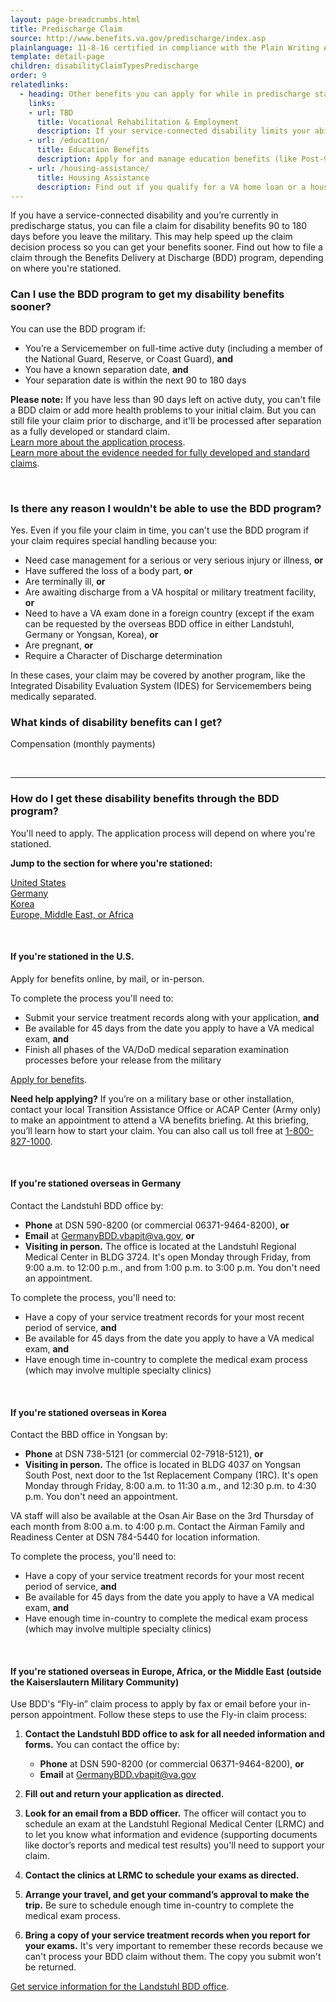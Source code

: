 ```yaml
---
layout: page-breadcrumbs.html
title: Predischarge Claim
source: http://www.benefits.va.gov/predischarge/index.asp
plainlanguage: 11-8-16 certified in compliance with the Plain Writing Act
template: detail-page
children: disabilityClaimTypesPredischarge
order: 9
relatedlinks:
  - heading: Other benefits you can apply for while in predischarge status
    links:   
    - url: TBD
      title: Vocational Rehabilitation & Employment
      description: If your service-connected disability limits your ability to work or prevents you from working, find out how to apply for VR&E benefits and services like help exploring career options and getting more training if required.
    - url: /education/
      title: Education Benefits
      description: Apply for and manage education benefits (like Post-9/11 GI Bill benefits) that can help you pay for college and training programs.
    - url: /housing-assistance/
      title: Housing Assistance
      description: Find out if you qualify for a VA home loan or a housing grant to help you live more independently with your service-connected disability.
---
```


<div class="va-introtext">

If you have a service-connected disability and you’re currently in predischarge status, you can file a claim for disability benefits 90 to 180 days before you leave the military. This may help speed up the claim decision process so you can get your benefits sooner. Find out how to file a claim through the Benefits Delivery at Discharge (BDD) program, depending on where you're stationed.

</div>

<div class="feature" markdown="1">

### Can I use the BDD program to get my disability benefits sooner?
You can use the BDD program if:
-	You’re a Servicemember on full-time active duty (including a member of the National Guard, Reserve, or Coast Guard), **and**
- You have a known separation date, **and**
-	Your separation date is within the next 90 to 180 days 

**Please note:** If you have less than 90 days left on active duty, you can't file a BDD claim or add more health problems to your initial claim. But you can still file your claim prior to discharge, and it'll be processed after separation as a fully developed or standard claim.</br>
[Learn more about the application process](/disability-benefits/apply/).</br>
[Learn more about the evidence needed for fully developed and standard claims](/disability-benefits/apply/evidence/).

<br>

### Is there any reason I wouldn't be able to use the BDD program?
Yes. Even if you file your claim in time, you can't use the BDD program if your claim requires special handling because you:
- Need case management for a serious or very serious injury or illness, **or**
- Have suffered the loss of a body part, **or**
- Are terminally ill, **or**
- Are awaiting discharge from a VA hospital or military treatment facility, **or**
- Need to have a VA exam done in a foreign country (except if the exam can be requested by the overseas BDD office in either Landstuhl, Germany or Yongsan, Korea), **or**
- Are pregnant, **or**
- Require a Character of Discharge determination

In these cases, your claim may be covered by another program, like the Integrated Disability Evaluation System (IDES) for Servicemembers being medically separated.

</div>

### What kinds of disability benefits can I get?
Compensation (monthly payments)

<br>

-----

### How do I get these disability benefits through the BDD program? 
You'll need to apply. The application process will depend on where you're stationed.

**Jump to the section for where you're stationed:**

[United States](#stationed-us)</br>
[Germany](#stationed-germany)</br>
[Korea](#stationed-korea)</br>
[Europe, Middle East, or Africa](#stationed-emea)

<br>

<spand id="stationed-us">
           
#### If you're stationed in the U.S.
Apply for benefits online, by mail, or in-person. 

To complete the process you'll need to:
- Submit your service treatment records along with your application, **and**
- Be available for 45 days from the date you apply to have a VA medical exam, **and**
- Finish all phases of the VA/DoD medical separation examination processes before your release from the military

[Apply for benefits](/disability-benefits/apply/).

**Need help applying?** If you’re on a military base or other installation, contact your local Transition Assistance Office or ACAP Center (Army only) to make an appointment to attend a VA benefits briefing. At this briefing, you’ll learn how to start your claim. You can also call us toll free at <a href="tel:+18008271000">1-800-827-1000</a>.

<br>

<spand id="stationed-germany">

#### If you're stationed overseas in Germany
Contact the Landstuhl BDD office by:
- **Phone** at DSN 590-8200 (or commercial 06371-9464-8200), **or**
- **Email** at GermanyBDD.vbapit@va.gov, **or**
- **Visiting in person.** The office is located at the Landstuhl Regional Medical Center in BLDG 3724. It's open Monday through Friday, from 9:00 a.m. to 12:00 p.m., and from 1:00 p.m. to 3:00 p.m. You don't need an appointment.

To complete the process, you'll need to:
- Have a copy of your service treatment records for your most recent period of service, **and**
- Be available for 45 days from the date you apply to have a VA medical exam, **and**
- Have enough time in-country to complete the medical exam process (which may involve multiple specialty clinics)

<br>

<spand id="stationed-korea">

#### If you're stationed overseas in Korea
Contact the BBD office in Yongsan by:
- **Phone** at DSN 738-5121 (or commercial 02-7918-5121), **or**
- **Visiting in person.** The office is located in BLDG 4037 on Yongsan South Post, next door to the 1st Replacement Company (1RC). It's open Monday through Friday, 8:00 a.m. to 11:30 a.m., and 12:30 p.m. to 4:30 p.m. You don't need an appointment.
 
VA staff will also be available at the Osan Air Base on the 3rd Thursday of each month from 8:00 a.m. to 4:00 p.m. Contact the Airman Family and Readiness Center at DSN 784-5440 for location information.

To complete the process, you'll need to:
- Have a copy of your service treatment records for your most recent period of service, **and**
- Be available for 45 days from the date you apply to have a VA medical exam, **and**
- Have enough time in-country to complete the medical exam process (which may involve multiple specialty clinics)

<br>

<spand id="stationed-emea">
  
#### If you're stationed overseas in Europe, Africa, or the Middle East (outside the Kaiserslautern Military Community)
Use BDD's “Fly-in” claim process to apply by fax or email before your in-person appointment. Follow these steps to use the Fly-in claim process:

<ol class="process">
  <li class="process-step list-one">
    
  **Contact the Landstuhl BDD office to ask for all needed information and forms.** You can contact the office by:
  - **Phone** at DSN 590-8200 (or commercial 06371-9464-8200), **or**
  - **Email** at GermanyBDD.vbapit@va.gov
  
  </li>
  
  <li class="process-step list-two">
  
  **Fill out and return your application as directed.**
  
  </li>
  
  <li class="process-step list-three">
    
  **Look for an email from a BDD officer.** The officer will contact you to schedule an exam at the Landstuhl Regional Medical Center (LRMC) and to let you know what information and evidence (supporting documents like doctor’s reports and medical test results) you'll need to support your claim.
    
  </li>
    
  <li class="process-step list-four">
  
  **Contact the clinics at LRMC to schedule your exams as directed.**
  
  </li>
  
  <li class="process-step list-five">
  
  **Arrange your travel, and get your command’s approval to make the trip.** Be sure to schedule enough time in-country to complete the medical exam process.
  
  </li>
  
  <li class="process-step list-six">
  
  **Bring a copy of your service treatment records when you report for your exams.** It's very important to remember these records because we can't process your BDD claim without them. The copy you submit won't be returned.
  
  </li>
</ol>

[Get service information for the Landstuhl BDD office](http://rhce.amedd.army.mil/landstuhl/services.cfm?MTFinfo_id=733).
